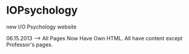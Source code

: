IOPsychology
============

new I/O Psychology website

06.15.2013 --> All Pages Now Have Own HTML. All have content except Professor's pages.
